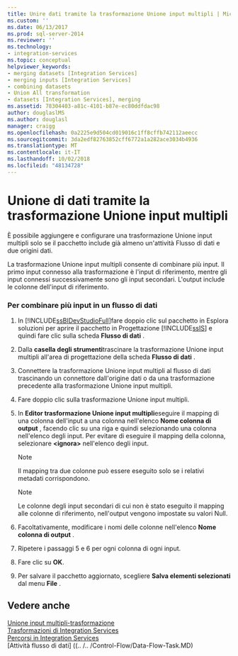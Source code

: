 ```yaml
---
title: Unire dati tramite la trasformazione Unione input multipli | Microsoft Docs
ms.custom: ''
ms.date: 06/13/2017
ms.prod: sql-server-2014
ms.reviewer: ''
ms.technology:
- integration-services
ms.topic: conceptual
helpviewer_keywords:
- merging datasets [Integration Services]
- merging inputs [Integration Services]
- combining datasets
- Union All transformation
- datasets [Integration Services], merging
ms.assetid: 78304403-a81c-4101-b87e-ec80ddfdac98
author: douglaslMS
ms.author: douglasl
manager: craigg
ms.openlocfilehash: 0a2225e9d504cd019016c1ff8cffb742112aeecc
ms.sourcegitcommit: 3da2edf82763852cff6772a1a282ace3034b4936
ms.translationtype: MT
ms.contentlocale: it-IT
ms.lasthandoff: 10/02/2018
ms.locfileid: "48134728"
---
```

# <a name="merge-data-by-using-the-union-all-transformation"></a>Unione di dati tramite la trasformazione Unione input multipli
  È possibile aggiungere e configurare una trasformazione Unione input multipli solo se il pacchetto include già almeno un'attività Flusso di dati e due origini dati.  
  
 La trasformazione Unione input multipli consente di combinare più input. Il primo input connesso alla trasformazione è l'input di riferimento, mentre gli input connessi successivamente sono gli input secondari. L'output include le colonne dell'input di riferimento.  
  
### <a name="to-combine-inputs-in-a-data-flow"></a>Per combinare più input in un flusso di dati  
  
1.  In [!INCLUDE[ssBIDevStudioFull](../../../includes/ssbidevstudiofull-md.md)]fare doppio clic sul pacchetto in Esplora soluzioni per aprire il pacchetto in Progettazione [!INCLUDE[ssIS](../../../includes/ssis-md.md)] e quindi fare clic sulla scheda **Flusso di dati** .  
  
2.  Dalla **casella degli strumenti**trascinare la trasformazione Unione input multipli all'area di progettazione della scheda **Flusso di dati** .  
  
3.  Connettere la trasformazione Unione input multipli al flusso di dati trascinando un connettore dall'origine dati o da una trasformazione precedente alla trasformazione Unione input multipli.  
  
4.  Fare doppio clic sulla trasformazione Unione input multipli.  
  
5.  In **Editor trasformazione Unione input multipli**eseguire il mapping di una colonna dell'input a una colonna nell'elenco **Nome colonna di output** , facendo clic su una riga e quindi selezionando una colonna nell'elenco degli input. Per evitare di eseguire il mapping della colonna, selezionare **\<ignora>** nell'elenco degli input.  
  
    > [!NOTE]  
    >  Il mapping tra due colonne può essere eseguito solo se i relativi metadati corrispondono.  
  
    > [!NOTE]  
    >  Le colonne degli input secondari di cui non è stato eseguito il mapping alle colonne di riferimento, nell'output vengono impostate su valori Null.  
  
6.  Facoltativamente, modificare i nomi delle colonne nell'elenco **Nome colonna di output** .  
  
7.  Ripetere i passaggi 5 e 6 per ogni colonna di ogni input.  
  
8.  Fare clic su **OK**.  
  
9. Per salvare il pacchetto aggiornato, scegliere **Salva elementi selezionati** dal menu **File** .  
  
## <a name="see-also"></a>Vedere anche  
 [Unione input multipli-trasformazione](union-all-transformation.md)   
 [Trasformazioni di Integration Services](integration-services-transformations.md)   
 [Percorsi in Integration Services](../integration-services-paths.md)   
 [Attività flusso di dati] ((.. /.. /Control-Flow/Data-Flow-Task.MD)  
  
  

